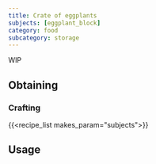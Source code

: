```yaml
---
title: Crate of eggplants
subjects: [eggplant_block]
category: food
subcategory: storage
---
```


WIP

Obtaining
---------

### Crafting
{{<recipe_list makes_param="subjects">}}

Usage
-----
